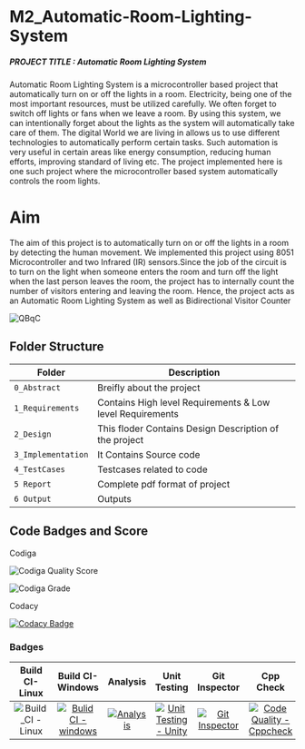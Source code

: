 # M2_Automatic-Room-Lighting-System
##### PROJECT TITLE : Automatic Room Lighting System
Automatic Room Lighting System is a microcontroller based project that automatically turn on or off the lights in a room. Electricity, being one of the most important resources, must be utilized carefully.
We often forget to switch off lights or fans when we leave a room. By using this system, we can intentionally forget about the lights as the system will automatically take care of them. The digital World we are living in allows us to use different technologies to automatically perform certain tasks. Such automation is very useful in certain areas like energy consumption, reducing human efforts, improving standard of living etc. The project implemented here is one such project where the microcontroller based system automatically controls the room lights.
# Aim
The aim of this project is to automatically turn on or off the lights in a room by detecting the human movement. We implemented this project using 8051 Microcontroller and two Infrared (IR) sensors.Since the job of the circuit is to turn on the light when someone enters the room and turn off the light when the last person leaves the room, the project has to internally count the number of visitors entering and leaving the room. Hence, the project acts as an Automatic Room Lighting System as well as Bidirectional Visitor Counter

![QBqC](https://user-images.githubusercontent.com/101176652/164607581-a1eca6f2-af41-44b6-9638-19e114810cd7.gif)

## Folder Structure
|Folder             | Description |
|-------------------| -----------------------------------------|
| `0_Abstract`      | Breifly about the project |
| `1_Requirements`  | Contains High level Requirements & Low level Requirements  |
| `2_Design`        | This floder Contains Design Description of the project |
| `3_Implementation`| It Contains Source code |
| `4_TestCases`     | Testcases related to code |
| `5 Report`        | Complete pdf format of project |
| `6 Output`        | Outputs |

## Code Badges and Score

Codiga

![Codiga Quality Score](https://api.codiga.io/project/32995/score/svg)

![Codiga Grade](https://api.codiga.io/project/32995/status/svg)

Codacy

[![Codacy Badge](https://app.codacy.com/project/badge/Grade/a53cd42f418f4ac8a642ad7e71fc8f2a)](https://www.codacy.com/gh/chvijaykrishna/M2_Automatic-Room-Lighting-System/dashboard?utm_source=github.com&amp;utm_medium=referral&amp;utm_content=chvijaykrishna/M2_Automatic-Room-Lighting-System&amp;utm_campaign=Badge_Grade)

### Badges
|Build CI-Linux|Build CI-Windows|Analysis|Unit Testing |Git Inspector| Cpp Check |
|:--:|:--:|:--:|:--:|:--:| :--:|
|![Build_CI - Linux](https://github.com/chvijaykrishna/M2_Automatic-Room-Lighting-System/actions/workflows/Linux.yml/badge.svg)|[![Bulid CI - windows](https://github.com/chvijaykrishna/M2_Automatic-Room-Lighting-System/actions/workflows/Windows.yml/badge.svg)](https://github.com/chvijaykrishna/M2_Automatic-Room-Lighting-System/actions/workflows/Windows.yml)|[![Analysis](https://github.com/chvijaykrishna/M2_Automatic-Room-Lighting-System/actions/workflows/analysis.yml/badge.svg)](https://github.com/chvijaykrishna/M2_Automatic-Room-Lighting-System/actions/workflows/analysis.yml)|[![Unit Testing - Unity](https://github.com/chvijaykrishna/M2_Automatic-Room-Lighting-System/actions/workflows/unit_test.yml/badge.svg)](https://github.com/chvijaykrishna/M2_Automatic-Room-Lighting-System/actions/workflows/unit_test.yml)|[![Git Inspector](https://github.com/chvijaykrishna/M2_Automatic-Room-Lighting-System/actions/workflows/git_insp.yml/badge.svg)](https://github.com/chvijaykrishna/M2_Automatic-Room-Lighting-System/actions/workflows/git_insp.yml)|[![Code Quality - Cppcheck](https://github.com/chvijaykrishna/M2_Automatic-Room-Lighting-System/actions/workflows/c-cpp.yml/badge.svg)](https://github.com/chvijaykrishna/M2_Automatic-Room-Lighting-System/actions/workflows/c-cpp.yml)|


